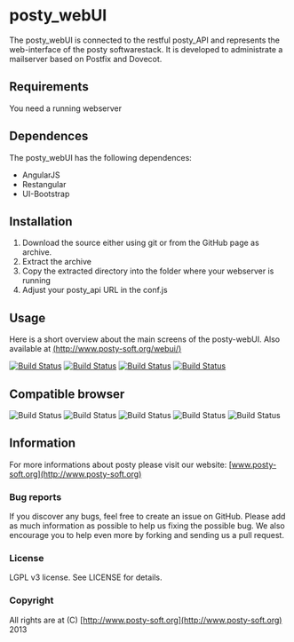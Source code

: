 # posty\_webUI

The posty\_webUI is connected to the restful posty\_API and represents the web-interface of the posty softwarestack. It is developed to administrate a mailserver based on Postfix and Dovecot.

## Requirements

You need a running webserver

## Dependences

The posty\_webUI has the following dependences:

* AngularJS
* Restangular
* UI-Bootstrap

## Installation

1.  Download the source either using git or from the GitHub page as archive.
2.  Extract the archive
3.  Copy the extracted directory into the folder where your webserver is running
4.  Adjust your posty\_api URL in the conf.js

## Usage

Here is a short overview about the main screens of the posty-webUI.
Also available at [(http://www.posty-soft.org/webui/)](http://www.posty-soft.org/webui/)

[![Build Status](http://posty-soft.org/img/dashboard_screen.png)](http://www.posty-soft.org/webui/)
[![Build Status](http://posty-soft.org/img/domain_screen.png)](http://www.posty-soft.org/webui/#/view_domain)
[![Build Status](http://posty-soft.org/img/account_screen.png)](http://www.posty-soft.org/webui/#/view_account)
[![Build Status](http://posty-soft.org/img/alias_screen.png)](http://www.posty-soft.org/webui/#/view_alias)

## Compatible browser

![Build Status](http://posty-soft.org/img/chrome_small.png)
![Build Status](http://posty-soft.org/img/firefox_small.png)
![Build Status](http://posty-soft.org/img/opera_small.png)
![Build Status](http://posty-soft.org/img/safari_small.png)
![Build Status](http://posty-soft.org/img/ie_small.png)  

## Information

For more informations about posty please visit our website:
[www.posty-soft.org](http://www.posty-soft.org)

### Bug reports

If you discover any bugs, feel free to create an issue on GitHub. Please add as much information as possible to help us fixing the possible bug. We also encourage you to help even more by forking and sending us a pull request.

### License

LGPL v3 license. See LICENSE for details.

### Copyright

All rights are at (C) [http://www.posty-soft.org](http://www.posty-soft.org) 2013